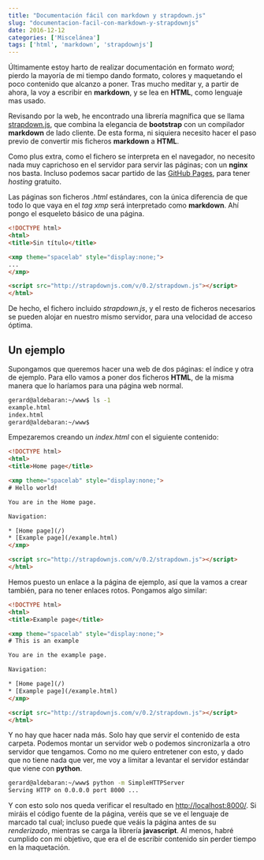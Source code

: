 ```yaml
---
title: "Documentación fácil con markdown y strapdown.js"
slug: "documentacion-facil-con-markdown-y-strapdownjs"
date: 2016-12-12
categories: ['Miscelánea']
tags: ['html', 'markdown', 'strapdownjs']
---
```


Últimamente estoy harto de realizar documentación en formato *word*; pierdo la mayoría de mi tiempo dando formato, colores y maquetando el poco contenido que alcanzo a poner. Tras mucho meditar y, a partir de ahora, la voy a escribir en **markdown**, y se lea en **HTML**, como lenguaje mas usado.<!--more-->

Revisando por la web, he encontrado una librería magnífica que se llama [strapdown.js](http://strapdownjs.com/), que combina la elegancia de **bootstrap** con un compilador **markdown** de lado cliente. De esta forma, ni siquiera necesito hacer el paso previo de convertir mis ficheros **markdown** a **HTML**.

Como plus extra, como el fichero se interpreta en el navegador, no necesito nada muy caprichoso en el servidor para servir las páginas; con un **nginx** nos basta. Incluso podemos sacar partido de las [GitHub Pages](https://pages.github.com/), para tener *hosting* gratuito.

Las páginas son ficheros *.html* estándares, con la única diferencia de que todo lo que vaya en el *tag xmp* será interpretado como **markdown**. Ahí pongo el esqueleto básico de una página.

```html
<!DOCTYPE html>
<html>
<title>Sin título</title>

<xmp theme="spacelab" style="display:none;">
...
</xmp>

<script src="http://strapdownjs.com/v/0.2/strapdown.js"></script>
</html>
```

De hecho, el fichero incluido *strapdown.js*, y el resto de ficheros necesarios se pueden alojar en nuestro mismo servidor, para una velocidad de acceso óptima.

## Un ejemplo

Supongamos que queremos hacer una web de dos páginas: el índice y otra de ejemplo. Para ello vamos a poner dos ficheros **HTML**, de la misma manera que lo haríamos para una página web normal.

```bash
gerard@aldebaran:~/www$ ls -1
example.html
index.html
gerard@aldebaran:~/www$ 
```

Empezaremos creando un *index.html* con el siguiente contenido:

```html
<!DOCTYPE html>
<html>
<title>Home page</title>

<xmp theme="spacelab" style="display:none;">
# Hello world!

You are in the Home page.

Navigation:

* [Home page](/)
* [Example page](/example.html)
</xmp>

<script src="http://strapdownjs.com/v/0.2/strapdown.js"></script>
</html>
```

Hemos puesto un enlace a la página de ejemplo, así que la vamos a crear también, para no tener enlaces rotos. Pongamos algo similar:

```html
<!DOCTYPE html>
<html>
<title>Example page</title>

<xmp theme="spacelab" style="display:none;">
# This is an example

You are in the example page.

Navigation:

* [Home page](/)
* [Example page](/example.html)
</xmp>

<script src="http://strapdownjs.com/v/0.2/strapdown.js"></script>
</html>
```

Y no hay que hacer nada más. Solo hay que servir el contenido de esta carpeta. Podemos montar un servidor web o podemos sincronizarla a otro servidor que tengamos. Como no me quiero entretener con esto, y dado que no tiene nada que ver, me voy a limitar a levantar el servidor estándar que viene con **python**.

```bash
gerard@aldebaran:~/www$ python -m SimpleHTTPServer
Serving HTTP on 0.0.0.0 port 8000 ...
```

Y con esto solo nos queda verificar el resultado en <http://localhost:8000/>. Si miráis el código fuente de la página, veréis que se ve el lenguaje de marcado tal cual; incluso puede que veáis la página antes de su *renderizado*, mientras se carga la librería **javascript**. Al menos, habré cumplido con mi objetivo, que era el de escribir contenido sin perder tiempo en la maquetación.
